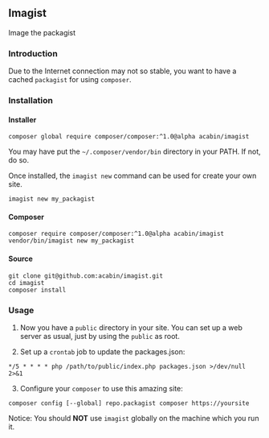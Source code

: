 ## Imagist

Image the packagist

### Introduction

Due to the Internet connection may not so stable, you want to have a cached `packagist` for using `composer`.

### Installation

#### Installer

```
composer global require composer/composer:^1.0@alpha acabin/imagist
```

You may have put the  `~/.composer/vendor/bin` directory in your PATH. If not, do so.

Once installed, the `imagist new` command can be used for create your own site.

```
imagist new my_packagist
```

#### Composer

```
composer require composer/composer:^1.0@alpha acabin/imagist
vendor/bin/imagist new my_packagist
```

#### Source

```
git clone git@github.com:acabin/imagist.git
cd imagist
composer install
```

### Usage

1. Now you have a `public` directory in your site. You can set up a web server as usual, just by using the `public` as root.

2. Set up a `crontab` job to update the packages.json:

```
*/5 * * * * php /path/to/public/index.php packages.json >/dev/null 2>&1
```

3. Configure your `composer` to use this amazing site:

```
composer config [--global] repo.packagist composer https://yoursite
```

Notice: You should **NOT** use `imagist` globally on the machine which you run it.
